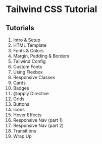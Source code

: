 # Tailwind CSS Tutorial

## Tutorials

1. Intro & Setup
1. HTML Template
1. Fonts & Colors
1. Margin, Padding & Borders
1. Tailwind Config
1. Custom Fonts
1. Using Flexbox
1. Responsive Classes
1. Cards
1. Badges
1. @apply Directive
1. Grids
1. Buttons
1. Icons
1. Hover Effects
1. Responsive Nav (part 1)
1. Responsive Nav (part 2)
1. Transitions
1. Wrap Up
